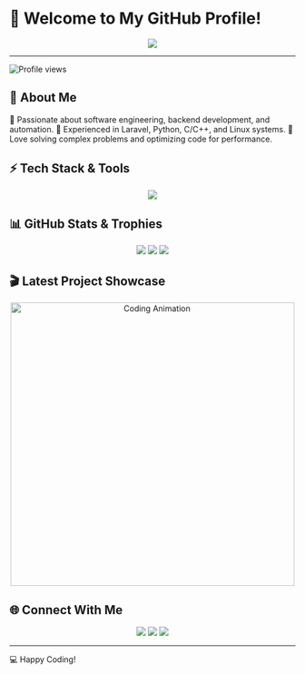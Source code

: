 # 👋 Welcome to My GitHub Profile!

<p align="center">
  <img src="https://readme-typing-svg.herokuapp.com?font=Fira+Code&size=22&pause=1000&color=FF5733&center=true&vCenter=true&width=600&lines=Software+Engineer+%7C+Backend+Developer;Laravel+%7C+Python+%7C+C%2B%2B+%7C+Linux;Building+Scalable+%26+Efficient+Systems;Always+Learning+%26+Improving!" />
</p>

---

![Profile views](https://komarev.com/ghpvc/?username=your-username&color=blue)

## 🚀 About Me
🔹 Passionate about software engineering, backend development, and automation.
🔹 Experienced in Laravel, Python, C/C++, and Linux systems.
🔹 Love solving complex problems and optimizing code for performance.

## ⚡ Tech Stack & Tools
<p align="center">
  <img src="https://skillicons.dev/icons?i=laravel,php,python,cpp,linux,bash,git,docker&theme=light" />
</p>

## 📊 GitHub Stats & Trophies
<p align="center">
  <img src="https://github-readme-stats.vercel.app/api?username=your-username&show_icons=true&theme=dracula" />
  <img src="https://github-readme-streak-stats.herokuapp.com/?user=your-username&theme=dracula" />
  <img src="https://github-profile-trophy.vercel.app/?username=your-username&theme=dracula" />
</p>

## 🎬 Latest Project Showcase
<p align="center">
  <img src="https://your-gif-url.com/coding.gif" width="500" alt="Coding Animation">
</p>

## 🌐 Connect With Me
<p align="center">
  <a href="mailto:your-email@example.com"><img src="https://img.shields.io/badge/Email-Mail%20Me-red?style=flat&logo=gmail" /></a>
  <a href="https://linkedin.com/in/your-profile"><img src="https://img.shields.io/badge/LinkedIn-Connect-blue?style=flat&logo=linkedin" /></a>
  <a href="https://twitter.com/your-profile"><img src="https://img.shields.io/badge/Twitter-Follow-blue?style=flat&logo=twitter" /></a>
</p>

---
💻 Happy Coding!
